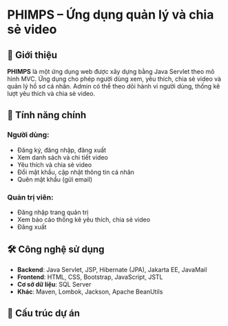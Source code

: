 # PHIMPS – Ứng dụng quản lý và chia sẻ video

## 📌 Giới thiệu
**PHIMPS** là một ứng dụng web được xây dựng bằng Java Servlet theo mô hình MVC. Ứng dụng cho phép người dùng xem, yêu thích, chia sẻ video và quản lý hồ sơ cá nhân. Admin có thể theo dõi hành vi người dùng, thống kê lượt yêu thích và chia sẻ video.

## 🚀 Tính năng chính
### Người dùng:
- Đăng ký, đăng nhập, đăng xuất
- Xem danh sách và chi tiết video
- Yêu thích và chia sẻ video
- Đổi mật khẩu, cập nhật thông tin cá nhân
- Quên mật khẩu (gửi email)

### Quản trị viên:
- Đăng nhập trang quản trị
- Xem báo cáo thống kê yêu thích, chia sẻ video
- Đăng xuất

## 🛠️ Công nghệ sử dụng
- **Backend**: Java Servlet, JSP, Hibernate (JPA), Jakarta EE, JavaMail
- **Frontend**: HTML, CSS, Bootstrap, JavaScript, JSTL
- **Cơ sở dữ liệu**: SQL Server
- **Khác**: Maven, Lombok, Jackson, Apache BeanUtils

## 📁 Cấu trúc dự án
